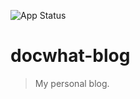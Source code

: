<!-- prettier-ignore -->
![App Status](https://argocd.docwhat.net/api/badge?name=docwhat-blog&revision=true)

# docwhat-blog

> My personal blog.
